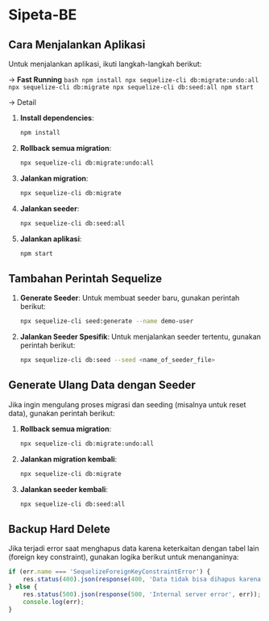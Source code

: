# Sipeta-BE

## Cara Menjalankan Aplikasi

Untuk menjalankan aplikasi, ikuti langkah-langkah berikut:

-> **Fast Running**
    ```bash
    npm install
    npx sequelize-cli db:migrate:undo:all
    npx sequelize-cli db:migrate
    npx sequelize-cli db:seed:all
    npm start
    ```

-> Detail
1. **Install dependencies**:
    ```bash
    npm install
    ```

2. **Rollback semua migration**:
    ```bash
    npx sequelize-cli db:migrate:undo:all
    ```

3. **Jalankan migration**:
    ```bash
    npx sequelize-cli db:migrate
    ```

4. **Jalankan seeder**:
    ```bash
    npx sequelize-cli db:seed:all
    ```

5. **Jalankan aplikasi**:
    ```bash
    npm start
    ```

## Tambahan Perintah Sequelize

1. **Generate Seeder**:
    Untuk membuat seeder baru, gunakan perintah berikut:
    ```bash
    npx sequelize-cli seed:generate --name demo-user
    ```

2. **Jalankan Seeder Spesifik**:
    Untuk menjalankan seeder tertentu, gunakan perintah berikut:
    ```bash
    npx sequelize-cli db:seed --seed <name_of_seeder_file>
    ```

## Generate Ulang Data dengan Seeder

Jika ingin mengulang proses migrasi dan seeding (misalnya untuk reset data), gunakan perintah berikut:

1. **Rollback semua migration**:
    ```bash
    npx sequelize-cli db:migrate:undo:all
    ```

2. **Jalankan migration kembali**:
    ```bash
    npx sequelize-cli db:migrate
    ```

3. **Jalankan seeder kembali**:
    ```bash
    npx sequelize-cli db:seed:all
    ```

## Backup Hard Delete

Jika terjadi error saat menghapus data karena keterkaitan dengan tabel lain (foreign key constraint), gunakan logika berikut untuk menanganinya:

```javascript
if (err.name === 'SequelizeForeignKeyConstraintError') {
    res.status(400).json(response(400, 'Data tidak bisa dihapus karena masih digunakan pada tabel lain'));
} else {
    res.status(500).json(response(500, 'Internal server error', err));
    console.log(err);
}
